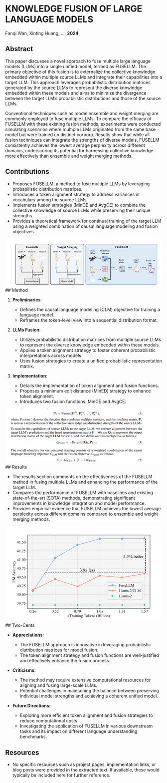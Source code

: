 # KNOWLEDGE FUSION OF LARGE LANGUAGE MODELS

Fanqi Wan, Xinting Huang, ..., **2024**

## Abstract

This paper discusses a novel approach to fuse multiple large language models (LLMs) into a single unified model, termed as FUSELLM. The primary objective of this fusion is to externalize the collective knowledge embedded within multiple source LLMs and integrate their capabilities into a target LLM. This approach leverages probabilistic distribution matrices generated by the source LLMs to represent the diverse knowledge embedded within these models and aims to minimize the divergence between the target LLM’s probabilistic distributions and those of the source LLMs.

Conventional techniques such as model ensemble and weight merging are commonly employed to fuse multiple LLMs. To compare the efficacy of FUSELLM with these existing fusion methods, experiments were conducted simulating scenarios where multiple LLMs originated from the same base model but were trained on distinct corpora. Results show that while all fusion techniques can integrate the strengths of diverse models, FUSELLM consistently achieves the lowest average perplexity across different domains, underscoring its potential for harnessing collective knowledge more effectively than ensemble and weight merging methods.

## Contributions

- Proposes FUSELLM, a method to fuse multiple LLMs by leveraging probabilistic distribution matrices.
- Introduces a token alignment strategy to address variances in vocabulary among the source LLMs.
- Implements fusion strategies (MinCE and AvgCE) to combine the collective knowledge of source LLMs while preserving their unique strengths.
- Provides a theoretical framework for continual training of the target LLM using a weighted combination of causal language modeling and fusion objectives.
<img src='../images/FUSION1.png'>
## Method

1. **Preliminaries**:
   - Defines the causal language modeling (CLM) objective for training a language model.
   - Reframes the token-level view into a sequential distribution format.

2. **LLMs Fusion**:
   - Utilizes probabilistic distribution matrices from multiple source LLMs to represent the diverse knowledge embedded within these models.
   - Applies a token alignment strategy to foster coherent probabilistic interpretations across models.
   - Uses fusion strategies to create a unified probabilistic representation matrix.

3. **Implementation**:
   - Details the implementation of token alignment and fusion functions.
   - Proposes a minimum edit distance (MinED) strategy to enhance token alignment.
   - Introduces two fusion functions: MinCE and AvgCE.
<img src='../images/FUSION3.png'>
## Results

- The results section comments on the effectiveness of the FUSELLM method in fusing multiple LLMs and enhancing the performance of the target LLM.
- Compares the performance of FUSELLM with baselines and existing state-of-the-art (SOTA) methods, demonstrating significant improvements in knowledge integration and model performance.
- Provides empirical evidence that FUSELLM achieves the lowest average perplexity across different domains compared to ensemble and weight merging methods.
<img src='../images/FUSION2.png'>
## Two-Cents

- **Appreciations**:
  - The FUSELLM approach is innovative in leveraging probabilistic distribution matrices for model fusion.
  - The token alignment strategy and fusion functions are well-justified and effectively enhance the fusion process.

- **Criticisms**:
  - The method may require extensive computational resources for aligning and fusing large-scale LLMs.
  - Potential challenges in maintaining the balance between preserving individual model strengths and achieving a coherent unified model.

- **Future Directions**:
  - Exploring more efficient token alignment and fusion strategies to reduce computational costs.
  - Investigating the application of FUSELLM in various downstream tasks and its impact on different language understanding benchmarks.

## Resources

- No specific resources such as project pages, implementation links, or blog posts were provided in the extracted text. If available, these would typically be included here for further reference.
